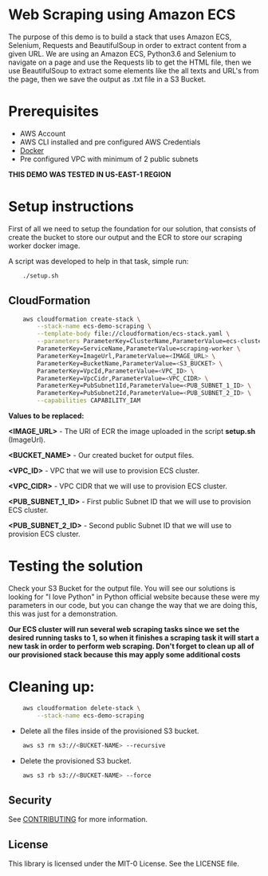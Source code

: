 # Web Scraping using Amazon ECS

The purpose of this demo is to build a stack that uses Amazon ECS, Selenium, Requests and BeautifulSoup in order to extract content from a given URL. We are using an Amazon ECS, Python3.6 and Selenium to navigate on a page and use the Requests lib to get the HTML file, then we use BeautifulSoup to extract some elements like the all texts and URL's from the page, then we save the output as .txt file in a S3 Bucket.

# Prerequisites

- AWS Account
- AWS CLI installed and pre configured AWS Credentials
- [Docker](https://docs.docker.com/get-docker/)
- Pre configured VPC with minimum of 2 public subnets

**THIS DEMO WAS TESTED IN US-EAST-1 REGION**

# Setup instructions

First of all we need to setup the foundation for our solution, that consists of create the bucket to store our output and the ECR to store our scraping worker docker image.

A script was developed to help in that task, simple run:

```bash
    ./setup.sh
```

## CloudFormation
```bash
    aws cloudformation create-stack \
        --stack-name ecs-demo-scraping \
        --template-body file://cloudformation/ecs-stack.yaml \
        --parameters ParameterKey=ClusterName,ParameterValue=ecs-cluster-demo \
        ParameterKey=ServiceName,ParameterValue=scraping-worker \
        ParameterKey=ImageUrl,ParameterValue=<IMAGE_URL> \
        ParameterKey=BucketName,ParameterValue=<S3_BUCKET> \
        ParameterKey=VpcId,ParameterValue=<VPC_ID> \
        ParameterKey=VpcCidr,ParameterValue=<VPC_CIDR> \
        ParameterKey=PubSubnet1Id,ParameterValue=<PUB_SUBNET_1_ID> \
        ParameterKey=PubSubnet2Id,ParameterValue=<PUB_SUBNET_2_ID> \
        --capabilities CAPABILITY_IAM
```

**Values to be replaced:**

**<IMAGE_URL>** - The URI of ECR the image uploaded in the script **setup.sh** (ImageUrl).

**<BUCKET_NAME>** - Our created bucket for output files.

**<VPC_ID>** - VPC that we will use to provision ECS cluster.

**<VPC_CIDR>** - VPC CIDR that we will use to provision ECS cluster.

**<PUB_SUBNET_1_ID>** - First public Subnet ID that we will use to provision ECS cluster.

**<PUB_SUBNET_2_ID>** - Second public Subnet ID that we will use to provision ECS cluster.


# Testing the solution

Check your S3 Bucket for the output file. You will see our solutions is looking for "I love Python" in Python official website because these were my parameters in our code, but you can change the way that we are doing this, this was just for a demonstration. 
    
**Our ECS cluster will run several web scraping tasks since we set the desired running tasks to 1, so when it finishes a scraping task it will start a new task in order to perform web scraping. Don't forget to clean up all of our provisioned stack because this may apply some additional costs**

# Cleaning up:

```bash
    aws cloudformation delete-stack \
        --stack-name ecs-demo-scraping
```

- Delete all the files inside of the provisioned S3 bucket.

```bash
    aws s3 rm s3://<BUCKET-NAME> --recursive
```

- Delete the provisioned S3 bucket.

```bash
    aws s3 rb s3://<BUCKET-NAME> --force
```

## Security

See [CONTRIBUTING](CONTRIBUTING.md#security-issue-notifications) for more information.

## License

This library is licensed under the MIT-0 License. See the LICENSE file.

